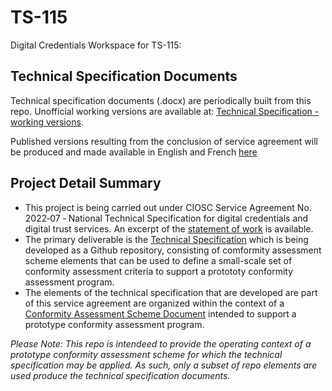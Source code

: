 # TS-115

Digital Credentials Workspace for TS-115:

## Technical Specification Documents

Technical specification documents (.docx) are periodically built from this repo. Unofficial working versions are available at: [Technical Specification - working versions](./build/build.md).

Published versions resulting from the conclusion of service agreement will be produced and made available in English and French [here](./publish/publish.md)

## Project Detail Summary

* This project is being carried out under CIOSC Service Agreement No. 2022‐07 ‐ National Technical Specification for digital credentials and digital trust services. An excerpt of the [statement of work](./docs/statement-of-work.md) is available.
* The primary deliverable is the [Technical Specification](./scheme/scheme.md) which is being developed as a Github repository, consisting of  comformity assessment scheme elements that can be used to define a small-scale set of conformity assessment criteria to support a protototy conformity assessment program.
* The elements of the technical specification that are developed are part of this service agreement are organized within the context of a [Conformity Assessment Scheme Document](./scheme/scheme.md) intended to support a prototype conformity assessment program.

*Please Note: This repo is intendeed to provide the operating context of a prototype conformity assessment scheme for which the technical specification may be applied. As such, only a subset of repo elements are used produce the technical specification documents.*
